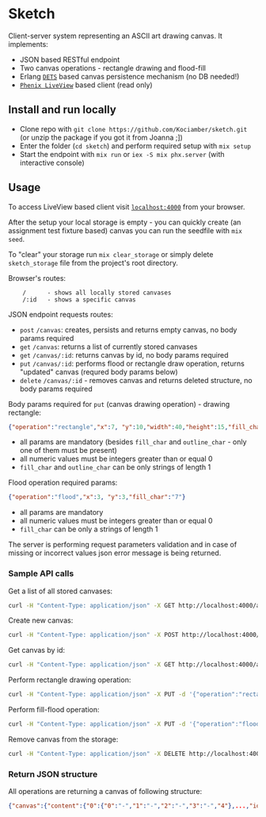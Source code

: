# Sketch

Client-server system representing an ASCII art drawing canvas. It implements:

*   JSON based RESTful endpoint
*   Two canvas operations - rectangle drawing and flood-fill
*   Erlang [`DETS`](https://erlang.org/doc/man/dets.html) based canvas persistence mechanism (no DB needed!)
*   [`Phenix LiveView`](https://github.com/phoenixframework/phoenix_live_view) based client (read only)

## Install and run locally
  * Clone repo with `git clone https://github.com/Kociamber/sketch.git` (or unzip the package if you got it from Joanna ;])
  * Enter the folder (`cd sketch`) and perform required setup with `mix setup`
  * Start the endpoint with `mix run` or `iex -S mix phx.server` (with interactive console)

## Usage

To access LiveView based client visit [`localhost:4000`](http://localhost:4000) from your browser.    

After the setup your local storage is empty - you can quickly create (an assignment test fixture based) canvas you can run the seedfile with `mix seed`.  

To "clear" your storage run `mix clear_storage` or simply delete `sketch_storage` file from the project's root directory.

Browser's routes:
```
    /      - shows all locally stored canvases
    /:id   - shows a specific canvas
```

JSON endpoint requests routes:
* `post` `/canvas`: creates, persists and returns empty canvas, no body params required
* `get` `/canvas`: returns a list of currently stored canvases
* `get` `/canvas/:id`: returns canvas by id, no body params required
* `put` `/canvas/:id`: performs flood or rectangle draw operation, returns "updated" canvas (requred body params below)
* `delete` `/canvas/:id` - removes canvas and returns deleted structure, no body params required

Body params required for `put` (canvas drawing operation) - drawing rectangle:

```json
{"operation":"rectangle","x":7, "y":10,"width":40,"height":15,"fill_char":"#", "outline_char":"+"}
```
* all params are mandatory (besides `fill_char` and `outline_char` - only one of them must be present)
* all numeric values must be integers greater than or equal 0
* `fill_char` and `outline_char` can be only strings of length 1

Flood operation required params:
```json
{"operation":"flood","x":3, "y":3,"fill_char":"7"}
```
* all params are mandatory
* all numeric values must be integers greater than or equal 0
* `fill_char` can be only a strings of length 1

The server is performing request parameters validation and in case of missing or incorrect values json error message is being returned.

### Sample API calls
Get a list of all stored canvases:  
```bash
curl -H "Content-Type: application/json" -X GET http://localhost:4000/api/canvas/
```
Create new canvas:
```bash
curl -H "Content-Type: application/json" -X POST http://localhost:4000/api/canvas/
```
Get canvas by id:
```bash
curl -H "Content-Type: application/json" -X GET http://localhost:4000/api/canvas/:canvas_id
```
Perform rectangle drawing operation:
```bash
curl -H "Content-Type: application/json" -X PUT -d '{"operation":"rectangle","x":1, "y":2,"width":5,"height":5,"fill_char":"#"}' http://localhost:4000/api/canvas/:canvas_id
```
Perform fill-flood operation:
```bash
curl -H "Content-Type: application/json" -X PUT -d '{"operation":"flood","x":3, "y":2,"fill_char":"^"}' http://localhost:4000/api/canvas/:canvas_id
```
Remove canvas from the storage:
```bash
curl -H "Content-Type: application/json" -X DELETE http://localhost:4000/api/canvas/:canvas_id
```
### Return JSON structure
All operations are returning a canvas of following structure:
```json
{"canvas":{"content":{"0":{"0":"-","1":"-","2":"-","3":"-","4"},...,"id":"ee25fbec-2767-11eb-8a6f-784f436f155b"}}}
```

